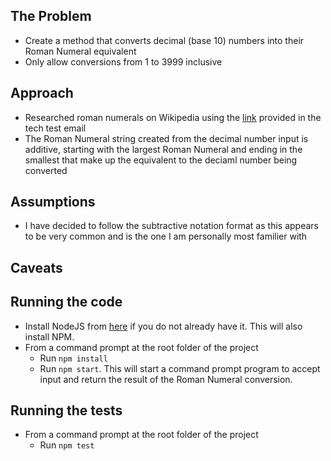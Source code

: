 ## The Problem
- Create a method that converts decimal (base 10) numbers into their Roman Numeral equivalent
- Only allow conversions from 1 to 3999 inclusive

## Approach
- Researched roman numerals on Wikipedia using the [link](http://en.wikipedia.org/wiki/Roman_numerals) provided in the tech test email 
- The Roman Numeral string created from the decimal number input is additive, starting with the largest Roman Numeral and ending in the smallest that make up the equivalent to the deciaml number being converted

## Assumptions
- I have decided to follow the subtractive notation format as this appears to be very common and is the one I am personally most familier with

## Caveats

## Running the code
- Install NodeJS from [here](https://nodejs.org/en/download/) if you do not already have it. This will also install NPM.
- From a command prompt at the root folder of the project
    - Run `npm install`
    - Run `npm start`. This will start a command prompt program to accept input and return the result of the Roman Numeral conversion.

## Running the tests
- From a command prompt at the root folder of the project
    - Run `npm test`

